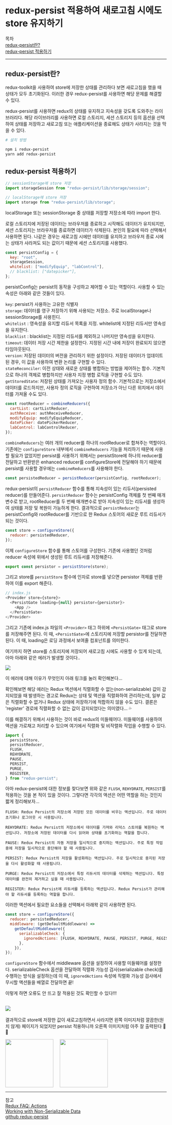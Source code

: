 # redux-persist 적용하여 새로고침 시에도 store 유지하기

목차  
[redux-persist란?](#redux-persist란)  
[redux-persist 적용하기](#redux-persist-적용하기)

<hr />

## redux-persist란?

redux-toolkit을 사용하여 store에 저장한 상태를 관리하다 보면 새로고침을 했을 때 상태가 모두 초기화된다. 이러한 경우 redux-persist를 사용하면 해당 문제를 해결할 수 있다.

redux-persist를 사용하면 redux의 상태를 유지하고 지속성을 갖도록 도와주는 라이브러리다. 해당 라이브러리를 사용하면 로컬 스토리지, 세션 스토리지 등의 옵션을 선택하여 상태를 저장하고 새로고침 또는 애플리케이션을 종료해도 상태가 사라지는 것을 막을 수 있다.

```bash
# 설치 방법

npm i redux-persist
yarn add redux-persist
```

## redux-persist 적용하기

```js
// sessionStorage에 store 저장
import storageSession from "redux-persist/lib/storage/session";

// localStorage에 store 저장
import storage from "redux-persist/lib/storage";
```

localStorage 또는 sessionStorage 중 상태를 저장할 저장소에 따라 import 한다.

로컬 스토리지에 저장된 데이터는 브라우저를 종료하고 시작해도 데이터가 유지되지만, 세션 스토리지는 브라우저를 종료하면 데이터가 삭제된다. 본인의 필요에 따라 선택해서 사용하면 된다. 나같은 경우는 새로고침 시에만 데이터를 유지하고 브라우저 종료 시에는 상태가 사라져도 되는 값이기 때문에 세션 스토리지를 사용했다.

```js
const persistConfig = {
  key: "root",
  storageSession,
  whitelist: ["modifyEquip", "labControl"],
  // blacklist: ["datepicker"],
};
```

persistConfig는 persist의 동작을 구성하고 제어할 수 있는 역할이다. 사용할 수 있는 속성은 아래와 같은 것들이 있다.

`key`: persist가 사용하는 고유한 식별자  
`storage`: 데이터를 영구 저장하기 위해 사용되는 저장소. 주로 localStorage나 sessionStorage를 사용힌디.  
`whitelist` : 영속성을 유지할 리듀서 목록을 지정. whitelist에 지정된 리듀서만 영속성을 유지한다.  
`blacklist` : blacklist는 지정된 리듀서를 제외하고 나머지만 영속성을 유지한다.  
`timeout`: 데이터 저장 시간 제한을 설정한다. 지정된 시간 내에 저장이 완료되지 않으면 타임아웃된다.  
`version`: 저장된 데이터의 버전을 관리하기 위한 설정이다. 저장된 데이터가 업데이트된 경우, 이 값을 사용하여 변환 논리를 구현할 수 있다.  
`stateReconciler`: 이전 상태와 새로운 상태를 병합하는 방법을 제어하는 함수. 기본적으로 하나의 객체로 병합하지만 사용자 지정 병합 로직을 구현할 수도 있다.  
`getStoredState`: 저장된 상태를 가져오는 사용자 정의 함수. 기본적으로는 저장소에서 데이터를 로드하지만, 사용자 정의 로직을 구현하여 저장소가 아닌 다른 위치에서 데이터를 가져올 수도 있다.

```js
const rootReducer = combineReducers({
  cartList: cartListReducer,
  authReceive: authReceiveReducer,
  modifyEquip: modifyEquipReducer,
  datePicker: datePickerReducer,
  labControl: labControlReducer,
});
```

`combineReducers`는 여러 개의 reducer를 하나의 rootReducer로 합쳐주는 역할이다. 기존에는 `configureStore` 내부에서 `combineReducers` 기능을 처리하기 때문에 사용할 필요가 없었지만 persist를 사용하기 위해서는 persistStore에 하나의 reducer를 전달하고 반환받은 enhanced reducer를 configureStore에 전달해야 하기 때문에 persist를 사용할 경우에는 `combineReducers`를 사용해야 한다.

```js
const persistedReducer = persistReducer(persistConfig, rootReducer);
```

redux-persist의 `persistReducer` 함수를 통해 지속성이 있는 리듀서(persisted reducer)를 만들어준다. `persistReducer` 함수는 persistConfig 객체를 첫 번째 매개변수로 받고, rootReducer를 두 번째 매개변수로 받아 지속성이 있는 리듀서를 생성하여 상태를 저장 및 복원이 가능하게 한다. 결과적으로 `persistReducer`는 persistConfig와 rootReducer를 기반으로 한 Redux 스토어의 새로운 루트 리듀서가 되는 것이다.

```js
const store = configureStore({
  reducer: persistedReducer,
});
```

이제 `configureStore` 함수를 통해 스토어를 구성한다. 기존에 사용했던 것처럼 reducer 속성에 위에서 생성된 루트 리듀서를 저장해준다.

```js
export const persistor = persistStore(store);
```

그리고 store를 `persistStore` 함수에 인자로 store를 넣으면 persistor 객체를 반환하여 이를 export 해준다.

```js
// index.js
<Provider store={store}>
  <PersistGate loading={null} persistor={persistor}>
    <App />
  </PersistGate>
</Provider>
```

그리고 기존에 index.js 파일의 `<Provider>` 태그 하위에 `<PersistGate>` 태그로 store를 저장해주면 된다. 이 때, `<PersistGate>`에 스토리지에 저장할 persistor를 전달하면 된다. 이 때, loading은 로딩 과정에서 보여줄 컴포넌트를 의미한다.

여기까지 하면 store를 스토리지에 저장되어 새로고침 시에도 사용할 수 있게 되는데, 아마 아래와 같은 에러가 발생할 것이다..

<img src="https://user-images.githubusercontent.com/78911818/244385355-7a69c741-bcdc-4788-bf30-a79162354f44.png" />

이 에러에 대해 이유가 무엇인지 아래 링크를 눌러 확인해본다...

확인해보면 해당 에러는 Redux 액션에서 직렬화할 수 없는(non-serializable) 값이 감지되었을 때 발생하는 경고로 Redux는 상태 및 액션을 직렬화하여 관리하는데, 일부 값은 직렬화할 수 없거나 Redux 상태에 저장하기에 적합하지 않을 수도 있다. 결론은 'register' 경로에 직렬화할 수 없는 값이 감지되었다는 의미였다... 💦

이를 해결하기 위해서 사용하는 것이 바로 redux의 미들웨어다. 미들웨어를 사용하여 액션을 가로채고 처리할 수 있으며 여기에서 직렬화 및 비작렬화 작업을 수행할 수 있다.

```js
import {
  persistStore,
  persistReducer,
  FLUSH,
  REHYDRATE,
  PAUSE,
  PERSIST,
  PURGE,
  REGISTER,
} from "redux-persist";
```

아마 redux-persist에 대한 정보를 찾다보면 위와 같은 `FLUSH`, `REHYDRATE`, `PERSIST`를 적용하는 것을 본 적이 있을 것이다. 그렇다면 각각의 액션은 어떤 역할을 하는 것인지 짧게 정리해보자...

```
FLUSH: Redux Persist의 저장소에 저장된 모든 데이터를 비우는 액션입니다. 주로 데이터 초기화나 로그아웃 시 사용됩니다.

REHYDRATE: Redux Persist의 저장소에서 데이터를 가져와 리덕스 스토어를 복원하는 액션입니다. 저장소에 저장된 데이터를 다시 읽어와 상태를 초기화하는 역할을 합니다.

PAUSE: Redux Persist의 자동 저장을 일시적으로 중지하는 액션입니다. 주로 특정 작업 중에 저장을 일시적으로 중단해야 할 때 사용됩니다.

PERSIST: Redux Persist의 저장을 활성화하는 액션입니다. 주로 일시적으로 중지된 저장을 다시 활성화할 때 사용됩니다.

PURGE: Redux Persist의 저장소에서 특정 리듀서의 데이터를 삭제하는 액션입니다. 특정 데이터를 완전히 제거하고 싶을 때 사용됩니다.

REGISTER: Redux Persist에 리듀서를 등록하는 액션입니다. Redux Persist가 관리해야 할 리듀서를 등록하는 역할을 합니다.
```

이러한 액션에서 필요한 요소들을 선택해서 아래왁 같이 사용하면 된다.

```js
const store = configureStore({
  reducer: persistedReducer,
  middleware: (getDefaultMiddleware) =>
    getDefaultMiddleware({
      serializableCheck: {
        ignoredActions: [FLUSH, REHYDRATE, PAUSE, PERSIST, PURGE, REGISTER],
      },
    }),
});
```

`configureStore` 함수에서 middleware 옵션을 설정하여 사용할 미들웨어를 설정한다. serializableCheck 옵션을 전달하여 직렬화 가능성 검사(serializable check)를 수행하는 방식을 설정하는데 이 때, `ignoredActions` 속성에 직렬화 가능성 검사에서 무시할 액션들을 배열로 전달하면 끝!

이렇게 하면 오류도 안 뜨고 잘 적용된 것도 확인할 수 있다!!!

## <img src="https://user-images.githubusercontent.com/78911818/244419040-75a11327-bf6d-4719-bd1a-ae8eea2fda54.png">

결과적으로 store에 저장한 값이 새로고침하면서 사라지면 왼쪽 이미지처럼 깔끔한(원치 않게) 페이지가 되었지만 persist 적용하니까 오른쪽 이미지처럼 아주 잘 출력된다 🐠🌱

<div style="display: flex; gap: 20px;" >
  <img src="https://user-images.githubusercontent.com/78911818/244276765-2918d457-f00d-4b99-8ae2-41a40ba31f85.png" width="150px">
  <img src="https://user-images.githubusercontent.com/78911818/244276471-5ce078da-5898-476f-b53c-263b4750ede2.png" width="150px">
</div>

<hr />

참고  
[Redux FAQ: Actions](https://redux.js.org/faq/actions#why-should-type-be-a-string-or-at-least-serializable-why-should-my-action-types-be-constants)  
[Working with Non-Serializable Data](https://redux-toolkit.js.org/usage/usage-guide#working-with-non-serializable-data)  
[github redux-persist](https://github.com/rt2zz/redux-persist#basic-usage)
